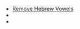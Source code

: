 - [Remove Hebrew Vowels](https://stackoverflow.com/questions/50828136/remove-hebrew-vowels-nikkud-from-selected-unicode-hebrew-text)
-
-